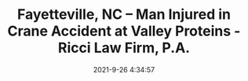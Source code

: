 ---
"title": "Fayetteville, NC – Man Injured in Crane Accident at Valley Proteins - Ricci Law Firm, P.A."
"date": "2021-9-26 4:34:57"
"feed_name": "GOOGLENEWSINDUSTRIAL"
"feed_website": "https://news.google.com/search?q=industrial%2Bincident&hl=en-US&gl=US&ceid=US:en"
"feed_rss": "https://news.google.com/rss/search?q=industrial%2Bincident&hl=en-US&gl=US&ceid=US:en"
"link": "https://www.riccilawnc.com/blog/2021/fayetteville-nc-man-injured-in-crane-accident-at-valley-proteins/"
"file": "_posts/2021-1-1-ebaffc99d238479c4c81dbfc4b935e118dc2add7.md"
"accident": "1"
"drilling": "0"
"dead": "0"
"injured": "1"
"where": "construction site"
"place": "Fayetteville, North Carolina"
---